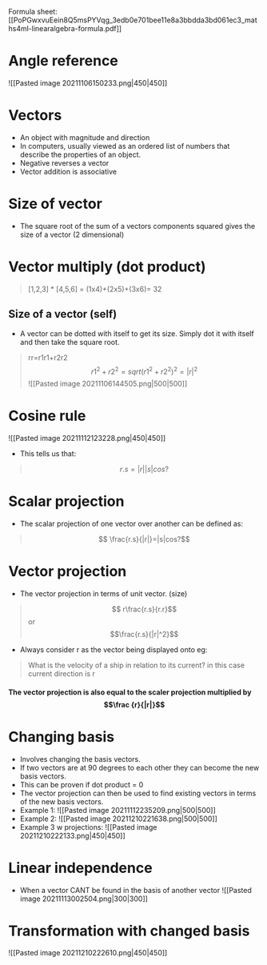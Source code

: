 Formula sheet:
[[PoPGwxvuEein8Q5msPYVqg_3edb0e701bee11e8a3bbdda3bd061ec3_maths4ml-linearalgebra-formula.pdf]]
# Angle reference
![[Pasted image 20211106150233.png|450|450]]
# Vectors
- An object with magnitude and direction
- In computers, usually viewed as an ordered list of numbers that describe the properties of an object.
- Negative reverses a vector
- Vector addition is associative
# Size of vector
- The square root of the sum of a vectors components squared gives the size of a vector (2 dimensional)

# Vector multiply (dot product)
> [1,2,3] * [4,5,6] = (1x4)+(2x5)+(3x6)= 32
## Size of a vector (self)
- A vector can be dotted with itself to get its size. Simply dot it with itself and then take the square root.
> rr=r1r1+r2r2
$$r1^2+r2^2 = sqrt(r1^2+r2^2)^2 = |r|^2$$
![[Pasted image 20211106144505.png|500|500]]
# Cosine rule
![[Pasted image 20211112123228.png|450|450]]
- This tells us that:
> $$r.s=|r||s|cos?$$

# Scalar projection
- The scalar projection of one vector over another can be defined as:
>$$ \frac{r.s}{|r|}=|s|cos?$$

# Vector projection 
- The vector projection in terms of unit vector. (size)
>$$ r\frac{r.s}{r.r}$$ or $$\frac{r.s}{|r|^2}$$
- Always consider r as the vector being displayed onto eg:
>  What is the velocity of a ship in relation to its current? in this case current direction is r

#### The vector projection is also equal to the scaler projection multiplied by $$\frac {r}{|r|}$$
# Changing basis
- Involves changing the basis vectors.
- If two vectors are at 90 degrees to each other they can become the new basis vectors.
- This can be proven if dot product = 0
- The vector projection can then be used to find existing vectors in terms of the new basis vectors.
- Example 1:
![[Pasted image 20211112235209.png|500|500]]
- Example 2:
![[Pasted image 20211210221638.png|500|500]]
- Example 3 w projections:
![[Pasted image 20211210222133.png|450|450]]

# Linear independence 
- When a vector CANT be found in the basis of another vector
![[Pasted image 20211113002504.png|300|300]]

# Transformation with changed basis
![[Pasted image 20211210222610.png|450|450]]